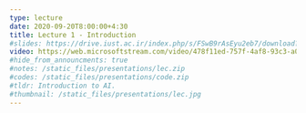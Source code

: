 ```yaml
---
type: lecture
date: 2020-09-20T8:00:00+4:30
title: Lecture 1 - Introduction
#slides: https://drive.iust.ac.ir/index.php/s/FSwB9rAsEyu2eb7/download?path=%2FSlides&files=S1.pdf
video: https://web.microsoftstream.com/video/478f11ed-757f-4af8-93c3-a01d18eb9d77
#hide_from_announcments: true
#notes: /static_files/presentations/lec.zip
#codes: /static_files/presentations/code.zip
#tldr: Introduction to AI.
#thumbnail: /static_files/presentations/lec.jpg
---
```

